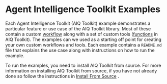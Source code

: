 <!--
SPDX-FileCopyrightText: Copyright (c) 2025, NVIDIA CORPORATION & AFFILIATES. All rights reserved.
SPDX-License-Identifier: Apache-2.0

Licensed under the Apache License, Version 2.0 (the "License");
you may not use this file except in compliance with the License.
You may obtain a copy of the License at

http://www.apache.org/licenses/LICENSE-2.0

Unless required by applicable law or agreed to in writing, software
distributed under the License is distributed on an "AS IS" BASIS,
WITHOUT WARRANTIES OR CONDITIONS OF ANY KIND, either express or implied.
See the License for the specific language governing permissions and
limitations under the License.
-->

# Agent Intelligence Toolkit Examples

Each Agent Intelligence Toolkit (AIQ Toolkit) example demonstrates a particular feature or use case of the AIQ Toolkit library. Most of these contain a custom [workflow](../docs/source/tutorials/index.md) along with a set of custom tools ([functions](../docs/source/workflows/functions/index.md.md) in AIQ Toolkit). The examples can we used as a starting off point for creating your own custom workflows and tools. Each example contains a `README.md` file that explains the use case along with instructions on how to run the example.

To run the examples, you need to install AIQ Toolkit from source. For more information on installing AIQ Toolkit from source, if you have not already done so follow the instructions in [Install From Source](../docs/source/quick-start/installing.md#install-from-source) .
